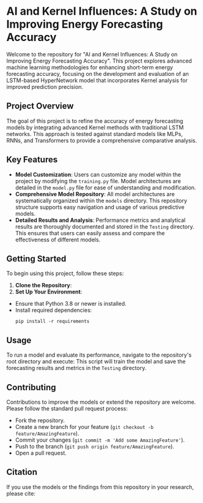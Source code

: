 # AI and Kernel Influences: A Study on Improving Energy Forecasting Accuracy

Welcome to the repository for "AI and Kernel Influences: A Study on Improving Energy Forecasting Accuracy". This project explores advanced machine learning methodologies for enhancing short-term energy forecasting accuracy, focusing on the development and evaluation of an LSTM-based HyperNetwork model that incorporates Kernel analysis for improved prediction precision.

## Project Overview
The goal of this project is to refine the accuracy of energy forecasting models by integrating advanced Kernel methods with traditional LSTM networks. This approach is tested against standard models like MLPs, RNNs, and Transformers to provide a comprehensive comparative analysis.

## Key Features
- **Model Customization**: Users can customize any model within the project by modifying the `training.py` file. Model architectures are detailed in the `model.py` file for ease of understanding and modification.
- **Comprehensive Model Repository**: All model architectures are systematically organized within the `models` directory. This repository structure supports easy navigation and usage of various predictive models.
- **Detailed Results and Analysis**: Performance metrics and analytical results are thoroughly documented and stored in the `Testing` directory. This ensures that users can easily assess and compare the effectiveness of different models.

## Getting Started
To begin using this project, follow these steps:
1. **Clone the Repository**:
2. **Set Up Your Environment**:
- Ensure that Python 3.8 or newer is installed.
- Install required dependencies:
  ```
  pip install -r requirements
  ```

## Usage
To run a model and evaluate its performance, navigate to the repository's root directory and execute:
This script will train the model and save the forecasting results and metrics in the `Testing` directory.

## Contributing
Contributions to improve the models or extend the repository are welcome. Please follow the standard pull request process:
- Fork the repository.
- Create a new branch for your feature (`git checkout -b feature/AmazingFeature`).
- Commit your changes (`git commit -m 'Add some AmazingFeature'`).
- Push to the branch (`git push origin feature/AmazingFeature`).
- Open a pull request.

## Citation
If you use the models or the findings from this repository in your research, please cite:

